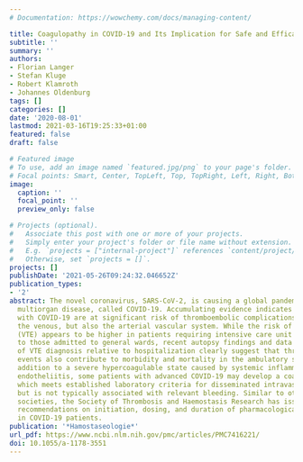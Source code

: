 ```yaml
---
# Documentation: https://wowchemy.com/docs/managing-content/

title: Coagulopathy in COVID-19 and Its Implication for Safe and Efficacious Thromboprophylaxis
subtitle: ''
summary: ''
authors:
- Florian Langer
- Stefan Kluge
- Robert Klamroth
- Johannes Oldenburg
tags: []
categories: []
date: '2020-08-01'
lastmod: 2021-03-16T19:25:33+01:00
featured: false
draft: false

# Featured image
# To use, add an image named `featured.jpg/png` to your page's folder.
# Focal points: Smart, Center, TopLeft, Top, TopRight, Left, Right, BottomLeft, Bottom, BottomRight.
image:
  caption: ''
  focal_point: ''
  preview_only: false

# Projects (optional).
#   Associate this post with one or more of your projects.
#   Simply enter your project's folder or file name without extension.
#   E.g. `projects = ["internal-project"]` references `content/project/deep-learning/index.md`.
#   Otherwise, set `projects = []`.
projects: []
publishDate: '2021-05-26T09:24:32.046652Z'
publication_types:
- '2'
abstract: The novel coronavirus, SARS-CoV-2, is causing a global pandemic of life-threatening
  multiorgan disease, called COVID-19. Accumulating evidence indicates that patients
  with COVID-19 are at significant risk of thromboembolic complications, mainly affecting
  the venous, but also the arterial vascular system. While the risk of venous thromboembolism
  (VTE) appears to be higher in patients requiring intensive care unit support compared
  to those admitted to general wards, recent autopsy findings and data on the timing
  of VTE diagnosis relative to hospitalization clearly suggest that thromboembolic
  events also contribute to morbidity and mortality in the ambulatory setting. In
  addition to a severe hypercoagulable state caused by systemic inflammation and viral
  endotheliitis, some patients with advanced COVID-19 may develop a coagulopathy,
  which meets established laboratory criteria for disseminated intravascular coagulation,
  but is not typically associated with relevant bleeding. Similar to other medical
  societies, the Society of Thrombosis and Haemostasis Research has issued empirical
  recommendations on initiation, dosing, and duration of pharmacological VTE prophylaxis
  in COVID-19 patients.
publication: '*Hamostaseologie*'
url_pdf: https://www.ncbi.nlm.nih.gov/pmc/articles/PMC7416221/
doi: 10.1055/a-1178-3551
---
```

